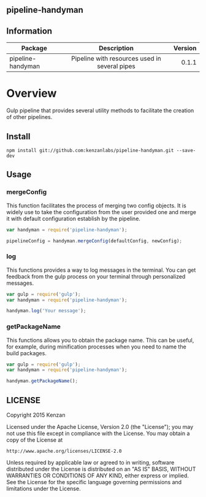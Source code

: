 ## pipeline-handyman


## Information

| Package       | Description   | Version|
| ------------- |:-------------:| -----:|
| pipeline-handyman| Pipeline with resources used in several pipes | 0.1.1 |

# Overview

Gulp pipeline that provides several utility methods to facilitate the creation of other pipelines.

## Install

`npm install git://github.com:kenzanlabs/pipeline-handyman.git --save-dev`

## Usage

### mergeConfig

This function facilitates the process of merging two config objects. It is widely use to take the configuration from the 
user provided one and merge it with default configuration establish by the pipeline.

```javascript
var handyman = require('pipeline-handyman');

pipelineConfig = handyman.mergeConfig(defaultConfig, newConfig);

```

### log

This functions provides a way to log messages in the terminal. You can get feedback from the gulp process on your terminal through personalized messages.

```javascript
var gulp = require('gulp');
var handyman = require('pipeline-handyman');

handyman.log('Your message');
```

### getPackageName

This functions allows you to obtain the package name. This can be useful, for example, during minification processes when you need to name the build packages.

```javascript
var gulp = require('gulp');
var handyman = require('pipeline-handyman');

handyman.getPackageName();
```


## LICENSE
Copyright 2015 Kenzan

Licensed under the Apache License, Version 2.0 (the "License");
you may not use this file except in compliance with the License.
You may obtain a copy of the License at

    http://www.apache.org/licenses/LICENSE-2.0

Unless required by applicable law or agreed to in writing, software
distributed under the License is distributed on an "AS IS" BASIS,
WITHOUT WARRANTIES OR CONDITIONS OF ANY KIND, either express or implied.
See the License for the specific language governing permissions and
limitations under the License.
